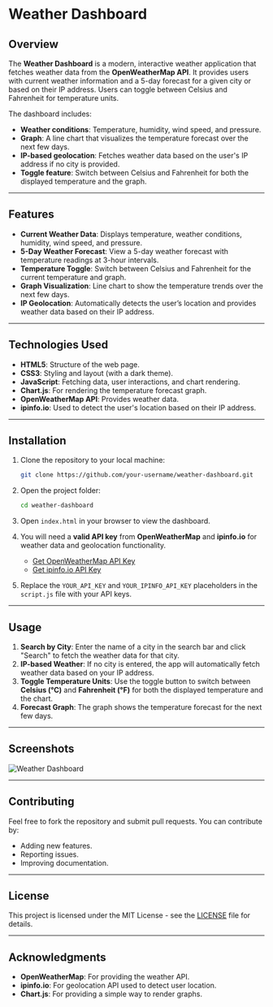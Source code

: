 # Weather Dashboard

## Overview
The **Weather Dashboard** is a modern, interactive weather application that fetches weather data from the **OpenWeatherMap API**. It provides users with current weather information and a 5-day forecast for a given city or based on their IP address. Users can toggle between Celsius and Fahrenheit for temperature units.

The dashboard includes:
- **Weather conditions**: Temperature, humidity, wind speed, and pressure.
- **Graph**: A line chart that visualizes the temperature forecast over the next few days.
- **IP-based geolocation**: Fetches weather data based on the user's IP address if no city is provided.
- **Toggle feature**: Switch between Celsius and Fahrenheit for both the displayed temperature and the graph.

---

## Features

- **Current Weather Data**: Displays temperature, weather conditions, humidity, wind speed, and pressure.
- **5-Day Weather Forecast**: View a 5-day weather forecast with temperature readings at 3-hour intervals.
- **Temperature Toggle**: Switch between Celsius and Fahrenheit for the current temperature and graph.
- **Graph Visualization**: Line chart to show the temperature trends over the next few days.
- **IP Geolocation**: Automatically detects the user’s location and provides weather data based on their IP address.

---

## Technologies Used

- **HTML5**: Structure of the web page.
- **CSS3**: Styling and layout (with a dark theme).
- **JavaScript**: Fetching data, user interactions, and chart rendering.
- **Chart.js**: For rendering the temperature forecast graph.
- **OpenWeatherMap API**: Provides weather data.
- **ipinfo.io**: Used to detect the user's location based on their IP address.

---

## Installation

1. Clone the repository to your local machine:

    ```bash
    git clone https://github.com/your-username/weather-dashboard.git
    ```

2. Open the project folder:

    ```bash
    cd weather-dashboard
    ```

3. Open `index.html` in your browser to view the dashboard.

4. You will need a **valid API key** from **OpenWeatherMap** and **ipinfo.io** for weather data and geolocation functionality.
   - [Get OpenWeatherMap API Key](https://openweathermap.org/api)
   - [Get ipinfo.io API Key](https://ipinfo.io/signup)

5. Replace the `YOUR_API_KEY` and `YOUR_IPINFO_API_KEY` placeholders in the `script.js` file with your API keys.

---

## Usage

1. **Search by City**: Enter the name of a city in the search bar and click "Search" to fetch the weather data for that city.
2. **IP-based Weather**: If no city is entered, the app will automatically fetch weather data based on your IP address.
3. **Toggle Temperature Units**: Use the toggle button to switch between **Celsius (°C)** and **Fahrenheit (°F)** for both the displayed temperature and the chart.
4. **Forecast Graph**: The graph shows the temperature forecast for the next few days.

---

## Screenshots

![Weather Dashboard](./screenshots/dashboard.png)

---

## Contributing

Feel free to fork the repository and submit pull requests. You can contribute by:
- Adding new features.
- Reporting issues.
- Improving documentation.

---

## License

This project is licensed under the MIT License - see the [LICENSE](LICENSE) file for details.

---

## Acknowledgments

- **OpenWeatherMap**: For providing the weather API.
- **ipinfo.io**: For geolocation API used to detect user location.
- **Chart.js**: For providing a simple way to render graphs.
